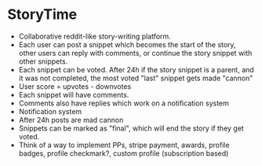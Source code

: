 # StoryTime
- Collaborative reddit-like story-writing platform.
- Each user can post a snippet which becomes the start of the story, other users can reply with comments, or continue the story snippet with other snippets.
- Each snippet can be voted. After 24h if the story snippet is a parent, and it was not completed, the most voted "last" snippet gets made "cannon"
- User score = upvotes - downvotes
- Each snippet will have comments.
- Comments also have replies which work on a notification system
- Notification system
- After 24h posts are mad cannon
- Snippets can be marked as "final", which will end the story if they get voted.
- Think of a way to implement PPs, stripe payment, awards, profile badges, profile checkmark?, custom profile (subscription based)
